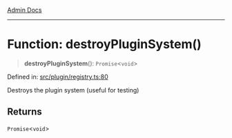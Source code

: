 [Admin Docs](/)

***

# Function: destroyPluginSystem()

> **destroyPluginSystem**(): `Promise`\<`void`\>

Defined in: [src/plugin/registry.ts:80](https://github.com/Sourya07/talawa-api/blob/cfbd515d04ffba748b09232a33807f1845dd1878/src/plugin/registry.ts#L80)

Destroys the plugin system (useful for testing)

## Returns

`Promise`\<`void`\>
